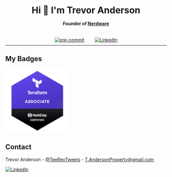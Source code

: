 <!-- PROJECT HEADER -->

<div align="center" style="max-width: 100%; margin: 1rem 0 -1.25rem 0; padding: 0; display: flex; flex-direction: column;">
  <h1 align="center" style="margin: 0; padding: 0; border-bottom: none;">Hi 👋 I'm Trevor Anderson</h1>
  <strong style="margin: 1rem 0 1.25rem 0;">Founder of <a href="https://github.com/Nerdware-LLC" >Nerdware</a></strong>

<!-- PROJECT SHIELDS GO HERE -->

  <div style="max-width: 100%; width: 100%; display: flex; flex-direction: row; justify-content: center;">

[![pre-commit][pre-commit-shield]](https://github.com/pre-commit/pre-commit)

  <div style="width: 2rem;"></div>

[![LinkedIn][linkedin-shield]][linkedin-url]

  <!-- FLEX BOX HAS ISSUES IN GH MARKDOWN, SO SPACE SHIELDS WITH EMPTY DIVS. EXAMPLE:
  <div style="width: 2rem; "></div>
  -->

  </div>
</div>

---

## My Badges

<a href="https://www.credly.com/badges/8e6817b5-5061-48cc-b9d3-b46f7dfe2bfb/public_url">
<img src="./assets/hashicorp-certified-terraform-associate.png" style="height: 200px;" />
</a>

## Contact

Trevor Anderson - [@TeeRevTweets](https://twitter.com/teerevtweets) - T.AndersonProperty@gmail.com

[![LinkedIn][linkedin-shield]][linkedin-url]

<!-- MARKDOWN LINKS & IMAGES -->
<!-- https://www.markdownguide.org/basic-syntax/#reference-style-links -->

[pre-commit-shield]: https://img.shields.io/badge/pre--commit-enabled-brightgreen?logo=pre-commit&logoColor=white
[linkedin-url]: https://www.linkedin.com/in/trevor-anderson-3a3b0392/
[linkedin-shield]: https://img.shields.io/badge/LinkedIn-0077B5?logo=linkedin&logoColor=white
